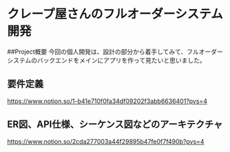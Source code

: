 # クレープ屋さんのフルオーダーシステム開発
##Project概要
今回の個人開発は、設計の部分から着手してみて、フルオーダーシステムのバックエンドをメインにアプリを作って見たいと思いました。

## 要件定義
https://www.notion.so/1-b41e710f0fa34df09202f3abb6636401?pvs=4

## ER図、API仕様、シーケンス図などのアーキテクチャ
https://www.notion.so/2cda277003a44f29895b47fe0f7f490b?pvs=4
